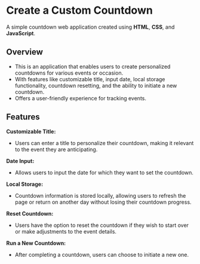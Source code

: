 # Create a Custom Countdown

A simple countdown web application created using **HTML**, **CSS**, and **JavaScript**.

## Overview
- This is an application that enables users to create personalized countdowns for various events or occasion.
- With features like customizable title, input date, local storage functionality, countdown resetting, and the ability to initiate a new countdown.
- Offers a user-friendly experience for tracking events.

## Features
**Customizable Title:**
- Users can enter a title to personalize their countdown, making it relevant to the event they are anticipating.

**Date Input:**
- Allows users to input the date for which they want to set the countdown.

**Local Storage:**
- Countdown information is stored locally, allowing users to refresh the page or return on another day without losing their countdown progress.

**Reset Countdown:**
- Users have the option to reset the countdown if they wish to start over or make adjustments to the event details.

**Run a New Countdown:**
- After completing a countdown, users can choose to initiate a new one.

